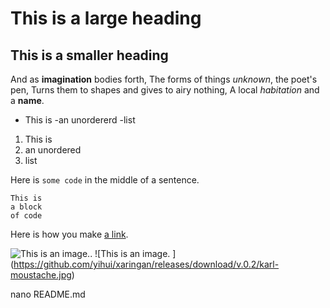 # This is a large heading
 ## This is a smaller heading

And as  **imagination** bodies forth,
The forms of things *unknown*, the poet's pen,
Turns them to shapes and gives to airy nothing, 
A local *habitation* and a **name**.

- This is
-an unordererd
-list

1. This is
2. an unordered
3. list

Here is `some code` in the middle of a sentence.

```
This is
a block
of code
```

Here is how you make [a link](https://www.wikipedia.org/).

![This is an image.](https://www.wikipedia.org/).
![This is an image. ] (https://github.com/yihui/xaringan/releases/download/v.0.2/karl-moustache.jpg)

nano README.md
